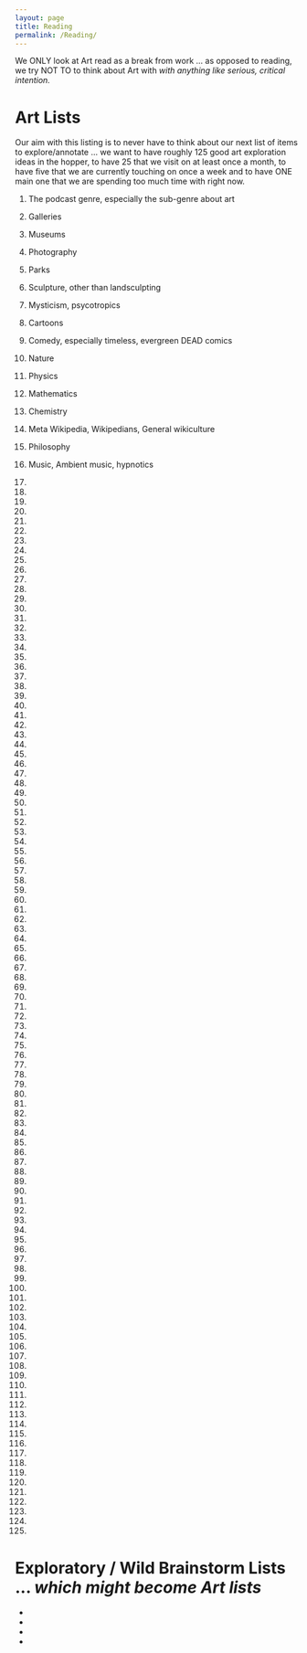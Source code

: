 ```yaml
---
layout: page
title: Reading
permalink: /Reading/
---
```



We ONLY look at Art read as a break from work ... as opposed to reading, we try NOT TO to think about Art with *with anything like serious, critical intention.* 

# Art Lists

Our aim with this listing is to never have to think about our next list of items to explore/annotate ... we want to have roughly 125 good art exploration ideas in the hopper, to have 25 that we visit on at least once a month, to have five that we are currently touching on once a week and to have ONE main one that we are spending too much time with right now.

1) The podcast genre, especially the sub-genre about art

2) Galleries

3) Museums

4) Photography

5) Parks

6) Sculpture, other than landsculpting

7) Mysticism, psycotropics 

8) Cartoons

9) Comedy, especially timeless, evergreen DEAD comics

10) Nature

11) Physics

12) Mathematics

13) Chemistry

14) Meta Wikipedia, Wikipedians, General wikiculture

15) Philosophy

16) Music, Ambient music, hypnotics

17) 

18)

19)

20)

21)

22) 

23)

24) 

25)

26)

27)

28)

29)

30)

31)

32) 

33)

34) 

35)

36)

37)

38)

39)

40)

41)

42) 

43)

44) 

45)

46)

47)

48)

49)

50)

51)

52) 

53)

54) 

55)

56)

57)

58)

59)

60)

61)

62) 

63)

64) 

65)

66)

67)

68)

69)

70)

71)

72) 

73)

74) 

75)

76)

77)

78)

79)

80)

81)

82) 

83)

84) 

85)

86)

87)

88)

89)

90)

91)

92) 

93)

94) 

95)

96)

97)

98)

99)

100)

101)

102) 

103)

104) 

105)

106)

107)

108)

109)

110)

111)

112) 

113)

114) 

115)

116)

117)

118)

119)

120)

121)

122)

123)

124)

125)

# Exploratory / Wild Brainstorm Lists ... *which might become Art lists*


* 

* 

* 

* 
